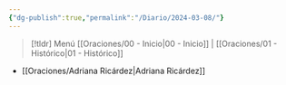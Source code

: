 ```yaml
---
{"dg-publish":true,"permalink":"/Diario/2024-03-08/"}
---
```


> [!tldr] Menú 
> [[Oraciones/00 - Inicio\|00 - Inicio]] | [[Oraciones/01 - Histórico\|01 - Histórico]]

- [[Oraciones/Adriana Ricárdez\|Adriana Ricárdez]]